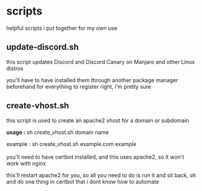 # scripts
helpful scripts i put together for my own use

## update-discord.sh
this script updates Discord and Discord Canary on Manjaro and other Linux distros

you'll have to have installed them through another package manager beforehand for everything to register right, i'm pretty sure

## create-vhost.sh
this script is used to create an apache2 vhost for a domain or subdomain

**usage :** sh create_vhost.sh domain name

example : sh create_vhost.sh example.com example
<br><br>
you'll need to have certbot installed, and this uses apache2, so it won't work with nginx

this'll restart apache2 for you, so all you need to do is run it and sit back, oh and do one thing in certbot that i dont know how to automate
